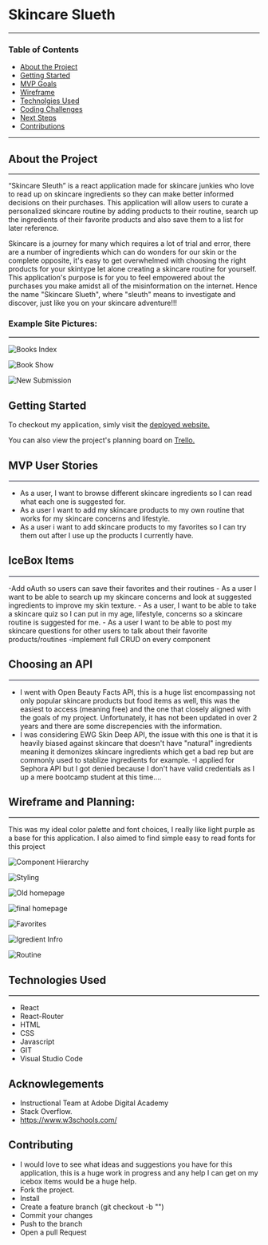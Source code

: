 # Skincare Slueth

<hr style="border: 3px solid lilac">

### Table of Contents

* [About the Project](#about-the-project)
* [Getting Started](#getting-started)
* [MVP Goals](#mvp-goals)
* [Wireframe](#wireframe)
* [Technolgies Used](#technologies-used)
* [Coding Challenges](#coding-challenges)
* [Next Steps](#next-steps)
* [Contributions](#contributions)


---
## About the Project
<hr style="border: 1px solid lilac">

“Skincare Sleuth” is a react application made for skincare junkies who love to read up on skincare ingredients so they can make better informed decisions on their purchases. This application will allow users to curate a personalized skincare routine by adding products to their routine, search up the ingredients of their favorite products and also save them to a list for later reference.

Skincare is a journey for many which requires a lot of trial and error, there are a number of ingredients which can do wonders for our skin or the complete opposite, it's easy to get overwhelmed with choosing the right products for your skintype let alone creating a skincare routine for yourself. This application's purpose is for you to feel empowered about the purchases you make amidst all of the misinformation on the internet. Hence the name "Skincare Slueth", where "sleuth" means to investigate and discover, just like you on your skincare adventure!!!

### Example Site Pictures:
<hr style="border: 1px solid #ccc">

![Books Index](./public/images/booksIndex.png)

![Book Show](./public/images/bookShowPage.png)

![New Submission](./public/images/newSubmissionPage.png)

## Getting Started

To checkout my application, simly visit the [deployed website.](https://immense-river-09934.herokuapp.com/books)

You can also view the project's planning board on [Trello.](https://trello.com/b/8Eex7f8a/p3-skincare)

## MVP User Stories  
<hr style="border: 1px solid lavender"> 

- As a user, I want to browse different skincare ingredients so I can read what each one is suggested for.
- As a user I want to add my skincare products to my own routine that works for my skincare concerns and lifestyle.
- As a user i want to add skincare products to my favorites so I can try them out after I use up the products I currently have.

## IceBox Items
<hr style="border: 1px solid lavender"> 
-Add oAuth so users can save their favorites and their routines
- As a user I want to be able to search up my skincare concerns and look at suggested ingredients to improve my skin texture.
- As a user, I want to be able to take a skincare quiz so I can put in my age, lifestyle, concerns so a skincare routine is suggested for me.
- As a user I want to be able to post my skincare questions for other users to talk about their favorite products/routines
-implement full CRUD on every component

## Choosing an API
<hr style="border: 1px solid lavender"> 

- I went with Open Beauty Facts API, this is a huge list encompassing not only popular skincare products but food items as well, this was the easiest to access (meaning free) and the one that closely aligned with the goals of my project. Unfortunately, it has not been updated in over 2 years and there are some discrepencies with the information.
- I was considering EWG Skin Deep API, the issue with this one is that it is heavily biased against skincare that doesn't have "natural" ingredients meaning it demonizes skincare ingredients which get a bad rep but are commonly used to stablize ingredients for example.
-I applied for Sephora API but I got denied because I don't have valid credentials as I up a mere bootcamp student at this time....

## Wireframe and Planning:
<hr style="border: 1px solid #ccc">

This was my ideal color palette and font choices, I really like light purple as a base for this application. I also aimed to find simple easy to read fonts for this project

![Component Hierarchy](./public/images/component.png)

![Styling](./public/images/styling.png)

![Old homepage](./public/images/oldhomepage.png)

![final homepage](./public/images/homepage.png)

![Favorites](./public/images/favorites.png)

![Igredient Infro](./public/images/ingredientinfo.png)

![Routine](./public/images/routine.png)




## Technologies Used
<hr style="border: 1px solid #ccc">

* React
* React-Router
* HTML
* CSS
* Javascript
* GIT
* Visual Studio Code

## Acknowlegements
* Instructional Team at Adobe Digital Academy
* Stack Overflow.
* https://www.w3schools.com/

## Contributing
- I would love to see what ideas and suggestions you have for this application, this is a huge work in progress and any help I can get on my icebox items would be a huge help.
- Fork the project.
- Install
- Create a feature branch (git checkout -b "")
- Commit your changes
- Push to the branch
- Open a pull Request
